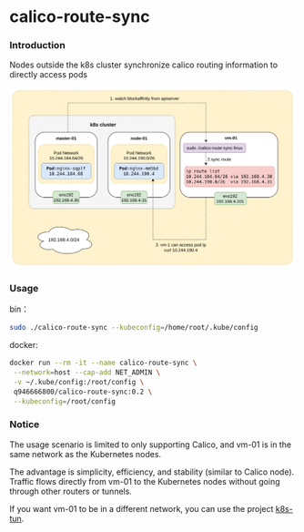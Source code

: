 # calico-route-sync

### Introduction

Nodes outside the k8s cluster synchronize calico routing information to directly access pods

![img.png](img.png)

### Usage

bin：

```bash
sudo ./calico-route-sync --kubeconfig=/home/root/.kube/config
```

docker:

```bash
docker run --rm -it --name calico-route-sync \
 --network=host --cap-add NET_ADMIN \
 -v ~/.kube/config:/root/config \
 q946666800/calico-route-sync:0.2 \
 --kubeconfig=/root/config
```

### Notice

The usage scenario is limited to only supporting Calico, and vm-01 is in the same network as the Kubernetes nodes.

The advantage is simplicity, efficiency, and stability (similar to Calico node). Traffic flows directly from vm-01 to the Kubernetes nodes without going through other routers or tunnels.

If you want vm-01 to be in a different network, you can use the project [k8s-tun](https://github.com/yzxiu/k8s-tun).

